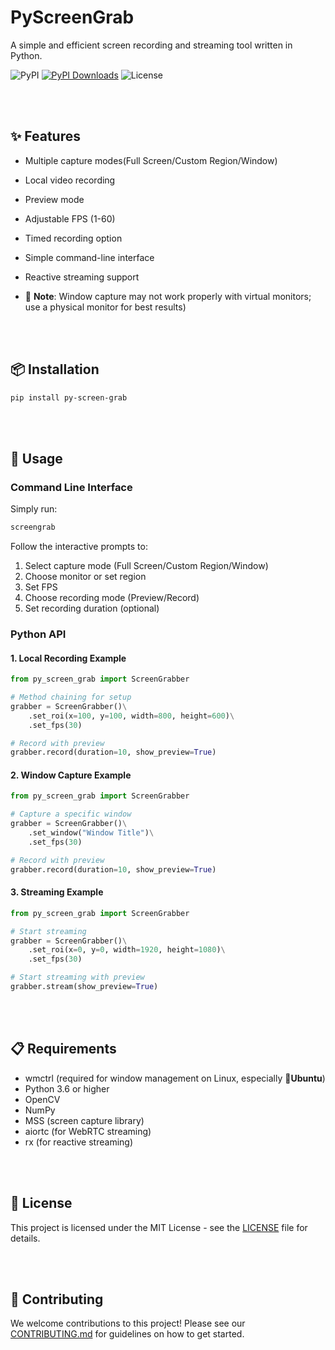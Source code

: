 # PyScreenGrab

A simple and efficient screen recording and streaming tool written in Python.

![PyPI](https://img.shields.io/pypi/v/py-screen-grab)
[![PyPI Downloads](https://static.pepy.tech/badge/py-screen-grab)](https://pepy.tech/projects/py-screen-grab)
![License](https://img.shields.io/pypi/l/py-screen-grab)

<br/>
<br/>

## ✨ Features

- Multiple capture modes(Full Screen/Custom Region/Window)
- Local video recording
- Preview mode
- Adjustable FPS (1-60)
- Timed recording option
- Simple command-line interface
- Reactive streaming support

- 🔴 **Note**: Window capture may not work properly with virtual monitors; use a physical monitor for best results)

<br/>
<br/>

## 📦 Installation

```bash
pip install py-screen-grab
```

<br/>
<br/>

## 🚀 Usage

### Command Line Interface

Simply run:

```bash
screengrab
```

Follow the interactive prompts to:

1. Select capture mode (Full Screen/Custom Region/Window)
2. Choose monitor or set region
3. Set FPS
4. Choose recording mode (Preview/Record)
5. Set recording duration (optional)

### Python API

#### 1. Local Recording Example

```python
from py_screen_grab import ScreenGrabber

# Method chaining for setup
grabber = ScreenGrabber()\
    .set_roi(x=100, y=100, width=800, height=600)\
    .set_fps(30)

# Record with preview
grabber.record(duration=10, show_preview=True)
```

#### 2. Window Capture Example

```python
from py_screen_grab import ScreenGrabber

# Capture a specific window
grabber = ScreenGrabber()\
    .set_window("Window Title")\
    .set_fps(30)

# Record with preview
grabber.record(duration=10, show_preview=True)
```

#### 3. Streaming Example

```python
from py_screen_grab import ScreenGrabber

# Start streaming
grabber = ScreenGrabber()\
    .set_roi(x=0, y=0, width=1920, height=1080)\
    .set_fps(30)

# Start streaming with preview
grabber.stream(show_preview=True)
```

<br/>
<br/>

## 📋 Requirements

- wmctrl (required for window management on Linux, especially 🐧**Ubuntu**)
- Python 3.6 or higher
- OpenCV
- NumPy
- MSS (screen capture library)
- aiortc (for WebRTC streaming)
- rx (for reactive streaming)

<br/>
<br/>

## 📄 License

This project is licensed under the MIT License - see the [LICENSE](LICENSE) file for details.

<br/>
<br/>

## 🤝 Contributing

We welcome contributions to this project! Please see our [CONTRIBUTING.md](CONTRIBUTING.md) for guidelines on how to get started.
